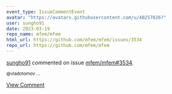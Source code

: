 ```yaml
---
event_type: IssueCommentEvent
avatar: "https://avatars.githubusercontent.com/u/40257026?"
user: sungho91
date: 2023-03-19
repo_name: mfem/mfem
html_url: https://github.com/mfem/mfem/issues/3534
repo_url: https://github.com/mfem/mfem
---
```


<a href='https://github.com/sungho91' target='_blank'>sungho91</a> commented on issue <a href='https://github.com/mfem/mfem/issues/3534' target='_blank'>mfem/mfem#3534</a>.

<small>@vladotomov ...</small>

<a href='https://github.com/mfem/mfem/issues/3534' target='_blank'>View Comment</a>